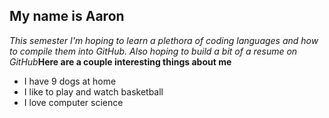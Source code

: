 ## My name is Aaron
*This semester I'm hoping to learn a plethora of coding languages and how to compile them into GitHub. Also hoping to build a bit of a resume on GitHub***Here are a couple interesting things about me**
- I have 9 dogs at home
- I like to play and watch basketball
- I love computer science
